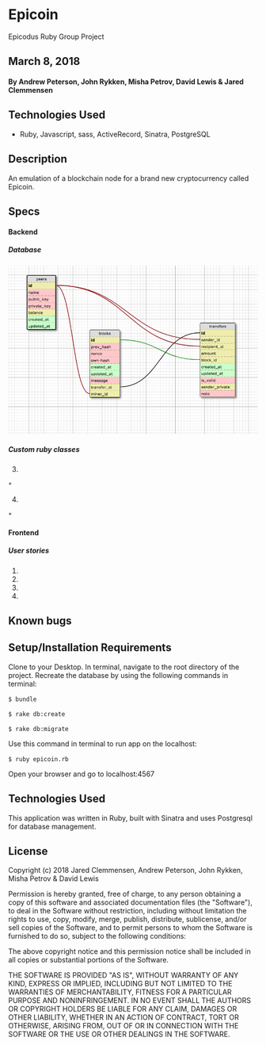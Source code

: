 # Epicoin
Epicodus Ruby Group Project

## March 8, 2018

#### By Andrew Peterson, John Rykken, Misha Petrov, David Lewis & Jared Clemmensen

## Technologies Used
  * Ruby, Javascript, sass, ActiveRecord, Sinatra, PostgreSQL  

## Description
  An emulation of a blockchain node for a brand new cryptocurrency called Epicoin.

## Specs

#### Backend
##### Database
![alt text](database_image.png "Epicoin database structure")

##### Custom ruby classes      
  3.
    *
  4.
    *


#### Frontend
##### User stories
  1.
  2.
  3.
  4.


## Known bugs


## Setup/Installation Requirements

  Clone to your Desktop.
  In terminal, navigate to the root directory of the project.
  Recreate the database by using the following commands in terminal:

  ```
  $ bundle
  ```
  ```
  $ rake db:create
  ```
  ```
  $ rake db:migrate
  ```

  Use this command in terminal to run app on the localhost:

  ```
  $ ruby epicoin.rb
  ```

  Open your browser and go to localhost:4567

## Technologies Used
  This application was written in Ruby, built with Sinatra and uses Postgresql for database management.

## License
  Copyright (c) 2018 Jared Clemmensen, Andrew Peterson, John Rykken, Misha Petrov & David Lewis

  Permission is hereby granted, free of charge, to any person obtaining a copy of this software and associated documentation files (the "Software"), to deal in the Software without restriction, including without limitation the rights to use, copy, modify, merge, publish, distribute, sublicense, and/or sell copies of the Software, and to permit persons to whom the Software is furnished to do so, subject to the following conditions:

  The above copyright notice and this permission notice shall be included in all copies or substantial portions of the Software.

  THE SOFTWARE IS PROVIDED "AS IS", WITHOUT WARRANTY OF ANY KIND, EXPRESS OR IMPLIED, INCLUDING BUT NOT LIMITED TO THE WARRANTIES OF MERCHANTABILITY, FITNESS FOR A PARTICULAR PURPOSE AND NONINFRINGEMENT. IN NO EVENT SHALL THE AUTHORS OR COPYRIGHT HOLDERS BE LIABLE FOR ANY CLAIM, DAMAGES OR OTHER LIABILITY, WHETHER IN AN ACTION OF CONTRACT, TORT OR OTHERWISE, ARISING FROM, OUT OF OR IN CONNECTION WITH THE SOFTWARE OR THE USE OR OTHER DEALINGS IN THE SOFTWARE.
